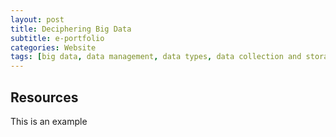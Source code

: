 ```yaml
---
layout: post
title: Deciphering Big Data
subtitle: e-portfolio
categories: Website
tags: [big data, data management, data types, data collection and storage, data cleansing and transformation, data compliance]
---
```


## Resources

This is an example
